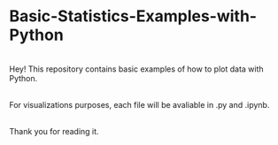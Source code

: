 # Basic-Statistics-Examples-with-Python
<br />Hey! This repository contains basic examples of how to plot data with Python.</p>
<p><br />For visualizations purposes, each file will be avaliable in .py and .ipynb.</p>
<p><br />Thank you for reading it.</p>

